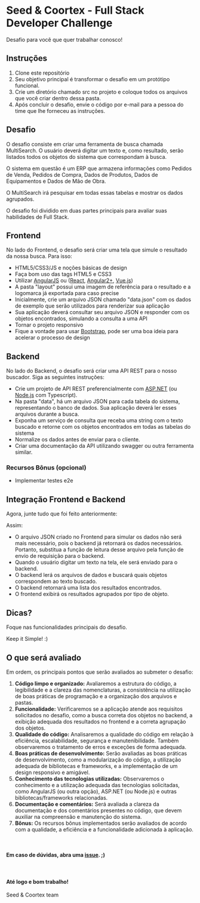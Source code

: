 # Seed & Coortex - Full Stack Developer Challenge
Desafio para você que quer trabalhar conosco!

## Instruções

<ol>
  <li>Clone este repositório</li>
  <li>Seu objetivo principal é transformar o desafio em um protótipo funcional.</li>
  <li>Crie um diretório chamado src no projeto e coloque todos os arquivos que você criar dentro dessa pasta.</li>
  <li>Após concluir o desafio, envie o código por e-mail para a pessoa do time que lhe forneceu as instruções.</li>
</ol>

## Desafio

<p>
  O desafio consiste em criar uma ferramenta de busca chamada MultiSearch. O usuário deverá digitar um texto e, como resultado, serão listados todos os objetos do sistema que correspondam à busca.

  O sistema em questão é um ERP que armazena informações como Pedidos de Venda, Pedidos de Compra, Dados de Produtos, Dados de Equipamentos e Dados de Mão de Obra.

  O MultiSearch irá pesquisar em todas essas tabelas e mostrar os dados agrupados.

  O desafio foi dividido em duas partes principais para avaliar suas habilidades de Full Stack.
</p>

## Frontend

No lado do Frontend, o desafio será criar uma tela que simule o resultado da nossa busca.
Para isso:

- HTML5/CSS3/JS e  noções básicas de design
- Faça bom uso das tags HTML5 e CSS3
- Utilizar [AngularJS](https://angularjs.org) ou ([React](https://github.com/facebook/react), [Angular2+](https://github.com/angular/angular), [Vue.js](https://github.com/vuejs/vue))
- A pasta "layout" possui uma imagem de referência para o resultado e a logomarca já exportada para caso precise
- Inicialmente, crie um arquivo JSON chamado "data.json" com os dados de exemplo que serão utilizados para renderizar sua aplicação
- Sua aplicação deverá consultar seu arquivo JSON e responder com os objetos encontrados, simulando a consulta a uma API
- Tornar o projeto responsivo
- Fique a vontade para usar [Bootstrap](https://getbootstrap.com), pode ser uma boa ideia para acelerar o processo de design

## Backend

No lado do Backend, o desafio será criar uma API REST para o nosso buscador.
Siga as seguintes instruções:

- Crie um projeto de API REST preferencialmente com [ASP.NET](https://www.asp.net) (ou [Node.js](https://nodejs.org) com Typescript).
- Na pasta "data", há um arquivo JSON para cada tabela do sistema, representando o banco de dados. Sua aplicação deverá ler esses arquivos durante a busca.
- Exponha um serviço de consulta que receba uma string com o texto buscado e retorne com os objetos encontrados em todas as tabelas do sistema
- Normalize os dados antes de enviar para o cliente.
- Criar uma documentação da API utilizando swagger ou outra ferramenta similar.

### Recursos Bônus (opcional)

- Implementar testes e2e

## Integração Frontend e Backend

Agora, junte tudo que foi feito anteriormente:

Assim:
- O arquivo JSON criado no Frontend para simular os dados não será mais necessário, pois o backend já retornará os dados necessários. Portanto, substitua a função de leitura desse arquivo pela função de envio de requisição para o backend.
- Quando o usuário digitar um texto na tela, ele será enviado para o backend.
- O backend lerá os arquivos de dados e buscará quais objetos correspondem ao texto buscado.
- O backend retornará uma lista dos resultados encontrados.
- O frontend exibirá os resultados agrupados por tipo de objeto.


##  Dicas?

Foque nas funcionalidades principais do desafio.

Keep it Simple!  :)

## O que será avaliado
Em ordem, os principais pontos que serão avaliados ao submeter o desafio:
1. **Código limpo e organizado:** Avaliaremos a estrutura do código, a legibilidade e a clareza das nomenclaturas, a consistência na utilização de boas práticas de programação e a organização dos arquivos e pastas.
2. **Funcionalidade:** Verificaremos se a aplicação atende aos requisitos solicitados no desafio, como a busca correta dos objetos no backend, a exibição adequada dos resultados no frontend e a correta agrupação dos objetos.
3. **Qualidade do código:** Analisaremos a qualidade do código em relação à eficiência, escalabilidade, segurança e manutenibilidade. Também observaremos o tratamento de erros e exceções de forma adequada.
4. **Boas práticas de desenvolvimento:** Serão avaliadas as boas práticas de desenvolvimento, como a modularização do código, a utilização adequada de bibliotecas e frameworks, e a implementação de um design responsivo e amigável.
5. **Conhecimento das tecnologias utilizadas:** Observaremos o conhecimento e a utilização adequada das tecnologias solicitadas, como AngularJS (ou outra opção), ASP.NET (ou Node.js) e outras bibliotecas/frameworks relacionadas.
6. **Documentação e comentários:** Será avaliada a clareza da documentação e dos comentários presentes no código, que devem auxiliar na compreensão e manutenção do sistema.
7. **Bônus:** Os recursos bônus implementados serão avaliados de acordo com a qualidade, a eficiência e a funcionalidade adicionada à aplicação.

<br/>

#### Em caso de dúvidas, abra uma [issue](https://github.com/Admin-Seed/dev-challenge/issues). ;)

<br/>

#### Até logo e bom trabalho!
Seed & Coortex team

